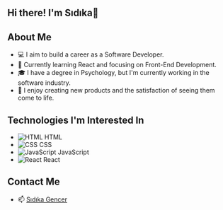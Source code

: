 ## Hi there! I'm Sıdıka👋


## About Me
- 💻 I aim to build a career as a Software Developer.
- 🌱 Currently learning React and focusing on Front-End Development.
- 🎓 I have a degree in Psychology, but I'm currently working in the software industry.
- 🚀 I enjoy creating new products and the satisfaction of seeing them come to life.

## Technologies I'm Interested In
- ![HTML](https://upload.wikimedia.org/wikipedia/commons/6/61/HTML5_logo_and_wordmark.svg) HTML
- ![CSS](https://upload.wikimedia.org/wikipedia/commons/d/d5/CSS3_logo_and_wordmark.svg) CSS
- ![JavaScript](https://upload.wikimedia.org/wikipedia/commons/6/6a/JavaScript-logo.svg) JavaScript
- ![React](https://upload.wikimedia.org/wikipedia/commons/a/a7/React-icon.svg) React


## Contact Me
- 📫 [Sıdıka Gencer](mailto:sdkagencer1@gmail.com)




<!--
**SdkaGencer/SdkaGencer** is a ✨ _special_ ✨ repository because its `README.md` (this file) appears on your GitHub profile.

Here are some ideas to get you started:

- 🔭 I’m currently working on ...
- 🌱 I’m currently learning ...
- 👯 I’m looking to collaborate on ...
- 🤔 I’m looking for help with ...
- 💬 Ask me about ...
- 📫 How to reach me: ...
- 😄 Pronouns: ...
- ⚡ Fun fact: ...
-->
